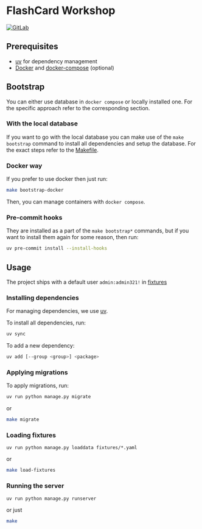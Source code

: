 # FlashCard Workshop
[![GitLab](https://img.shields.io/badge/GitLab-Project-blue)](https://gitlab.deployed.pl/dpld/flashcard-workshop-backend)



## Prerequisites

- [uv](https://docs.astral.sh/uv/) for dependency management
- [Docker](https://docs.docker.com/get-docker/) and [docker-compose](https://docs.docker.com/compose/install/) (optional)

## Bootstrap
You can either use database in `docker compose` or locally installed one.
For the specific approach refer to the corresponding section.

### With the local database

If you want to go with the local database you can make use of the `make bootstrap`
command to install all dependencies and setup the database. For the exact steps
refer to the [Makefile](./Makefile).

### Docker way

If you prefer to use docker then just run:
```bash
make bootstrap-docker
```

Then, you can manage containers with `docker compose`.

### Pre-commit hooks

They are installed as a part of the `make bootstrap*` commands, but if you want to install them again
for some reason, then run:

```bash
uv pre-commit install --install-hooks
```

## Usage

The project ships with a default user `admin:admin321!` in [fixtures](./fixtures/accounts.customuser.yaml)

### Installing dependencies

For managing dependencies, we use [uv](https://docs.astral.sh/uv/).

To install all dependencies, run:
```bash
uv sync
```

To add a new dependency:
```bash
uv add [--group <group>] <package>
```

### Applying migrations

To apply migrations, run:
```bash
uv run python manage.py migrate
```
or
```bash
make migrate
```

### Loading fixtures
```shell
uv run python manage.py loaddata fixtures/*.yaml
```
or
```bash
make load-fixtures
```

### Running the server
```bash
uv run python manage.py runserver
```
or just
```bash
make
```
